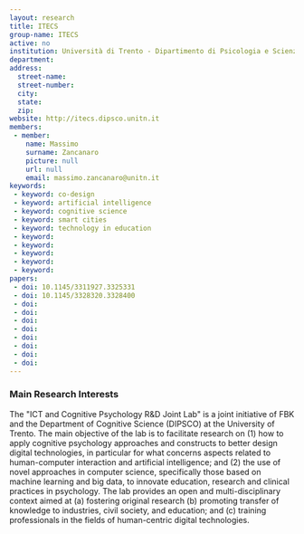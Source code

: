 ```yaml
---
layout: research
title: ITECS
group-name: ITECS
active: no
institution: Università di Trento - Dipartimento di Psicologia e Scienze Cognitive
department: 
address: 
  street-name: 
  street-number: 
  city: 
  state: 
  zip: 
website: http://itecs.dipsco.unitn.it
members: 
 - member: 
    name: Massimo
    surname: Zancanaro
    picture: null
    url: null
    email: massimo.zancanaro@unitn.it
keywords: 
 - keyword: co-design
 - keyword: artificial intelligence
 - keyword: cognitive science
 - keyword: smart cities
 - keyword: technology in education
 - keyword: 
 - keyword: 
 - keyword: 
 - keyword: 
 - keyword: 
papers: 
 - doi: 10.1145/3311927.3325331
 - doi: 10.1145/3328320.3328400
 - doi: 
 - doi: 
 - doi: 
 - doi: 
 - doi: 
 - doi: 
 - doi: 
 - doi: 
---
```



### Main Research Interests
The "ICT and Cognitive Psychology R&D Joint Lab" is a joint initiative of FBK and the Department of Cognitive Science (DIPSCO) at the University of Trento. The main objective of the lab is to facilitate research on (1) how to apply cognitive psychology approaches and constructs to better design digital technologies, in particular for what concerns aspects related to human-computer interaction and artificial intelligence; and (2) the use of novel approaches in computer science, specifically those based on machine learning and big data, to innovate education, research and clinical practices in psychology. The lab provides an open and multi-disciplinary context aimed at (a) fostering original research (b) promoting transfer of knowledge to industries, civil society, and education; and (c) training professionals in the fields of human-centric digital technologies.